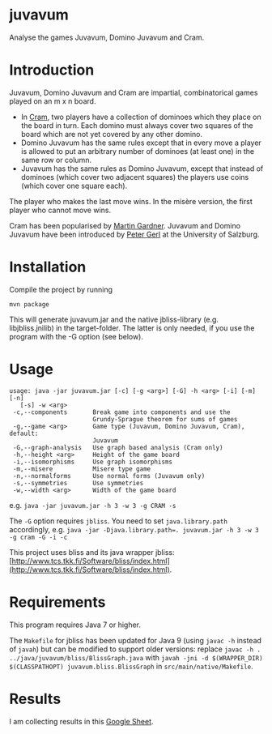 juvavum
=======

Analyse the games Juvavum, Domino Juvavum and Cram.

# Introduction
Juvavum, Domino Juvavum and Cram are impartial, combinatorical games played on an m x n board.

* In [Cram](https://en.wikipedia.org/wiki/Cram_(game)), two players have a collection of dominoes which they place on the board in turn. Each domino must always cover two squares of the board which are not yet covered by any other domino.
* Domino Juvavum has the same rules except that in every move a player is allowed to put an arbitrary number of dominoes (at least one) in the same row or column.
* Juvavum has the same rules as Domino Juvavum, except that instead of dominoes (which cover two adjacent squares) the players use coins (which cover one square each).

The player who makes the last move wins. In the misère version, the first player who cannot move wins.

Cram has been popularised by [Martin Gardner](https://en.wikipedia.org/wiki/Martin_Gardner). Juvavum and Domino Juvavum have been introduced by [Peter Gerl](https://petergerl-mathematiker.tumblr.com) at the University of Salzburg.

# Installation

Compile the project by running

    mvn package

This will generate juvavum.jar and the native jbliss-library (e.g. libjbliss.jnilib) in the target-folder. The latter is only needed, if you use the program with the -G option (see below).

# Usage

    usage: java -jar juvavum.jar [-c] [-g <arg>] [-G] -h <arg> [-i] [-m] [-n]
       [-s] -w <arg>
     -c,--components       Break game into components and use the
                           Grundy-Sprague theorem for sums of games
     -g,--game <arg>       Game type (Juvavum, Domino Juvavum, Cram), default:
                           Juvavum
     -G,--graph-analysis   Use graph based analysis (Cram only)
     -h,--height <arg>     Height of the game board
     -i,--isomorphisms     Use graph isomorphisms
     -m,--misere           Misere type game
     -n,--normalforms      Use normal forms (Juvavum only)
     -s,--symmetries       Use symmetries
     -w,--width <arg>      Width of the game board

e.g. `java -jar juvavum.jar -h 3 -w 3 -g CRAM -s`

The `-G` option requires `jbliss`. You need to set `java.library.path` accordingly, e.g. `java -jar -Djava.library.path=. juvavum.jar -h 3 -w 3 -g cram -G -i -c`

This project uses bliss and its java wrapper jbliss: [http://www.tcs.tkk.fi/Software/bliss/index.html](http://www.tcs.tkk.fi/Software/bliss/index.html).

# Requirements
This program requires Java 7 or higher.

The `Makefile` for jbliss has been updated for Java 9 (using `javac -h` instead of `javah`) but can be modified to support older versions: replace `javac -h . ../java/juvavum/bliss/BlissGraph.java` with `javah -jni -d $(WRAPPER_DIR) $(CLASSPATHOPT) juvavum.bliss.BlissGraph` in `src/main/native/Makefile`.

# Results
I am collecting results in this [Google Sheet](https://docs.google.com/spreadsheets/d/1QFaqaRN4wdvPGEEx9gDphZzy8yk3d-RP9WAN8shMqsU/edit?usp=sharing).
